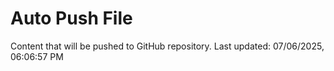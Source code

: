 # Auto Push File

Content that will be pushed to GitHub repository.
Last updated: 07/06/2025, 06:06:57 PM